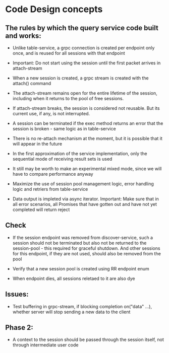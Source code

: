 # Code Design concepts

## The rules by which the query service code built and works:

- Unlike table-service, a grpc connection is created per endpoint only once, and is reused for all sessions with that endpoint

- Important: Do not start using the session until the first packet arrives in attach-stream

- When a new session is created, a grpc stream is created with the attach() command

- The attach-stream remains open for the entire lifetime of the session, including when it
  returns to the pool of free sessions.

- If attach-stream breaks, the session is considered not reusable.  But its current use, if any, is not interrupted.

- A session can be terminated if the exec method returns an error that the session is broken - same logic as in table-service

- There is no re-attach mechanism at the moment, but it is possible that it will appear in the future

- In the first approximation of the service implementation, only the sequential mode of receiving result sets is used

- It still may be worth to make an experimental mixed mode, since we will have to compare performance anyway

- Maximize the use of session pool management logic, error handling logic and retriers from table-service

- Data output is impleted via async iterator. Important: Make sure that in all error scenarios, all
  Promises that have gotten out and have not yet completed will return reject

## Check

- If the session endpoint was removed from discover-service, such a session should not be terminated
  but also not be returned to the session-pool - this required for graceful shutdown.  And other sessions
  for this endpoint, if they are not used, should also be removed from the pool

- Verify that a new session pool is created using RR endpoint enum

- When endpoint dies, all sessions reletaed to it are also dye

## Issues:

- Test buffering in grpc-stream, if blocking completion on("data" ...), whether server will stop
  sending a new data to the client

## Phase 2:

- A context to the session should be passed through the session itself, not through intermediate user code
